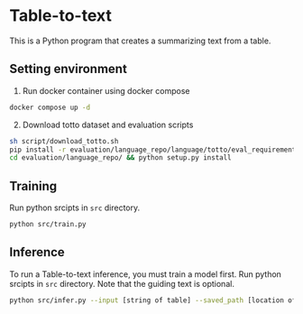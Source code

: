# Table-to-text

This is a Python program that creates a summarizing text from a table.

## Setting environment

1. Run docker container using docker compose

```bash
docker compose up -d
```

2. Download totto dataset and evaluation scripts

```bash
sh script/download_totto.sh
pip install -r evaluation/language_repo/language/totto/eval_requirements.txt
cd evaluation/language_repo/ && python setup.py install
```

## Training

Run python srcipts in `src` directory.

```bash
python src/train.py
```

## Inference

To run a Table-to-text inference, you must train a model first.
Run python srcipts in `src` directory. Note that the guiding text is optional.

```bash
python src/infer.py --input [string of table] --saved_path [location of saved model] --guidance [guiding text]
```

